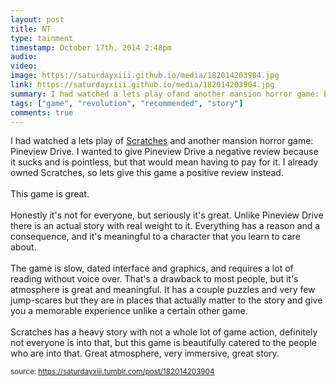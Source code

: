 ```yaml
---
layout: post
title: NT
type: tainment
timestamp: October 17th, 2014 2:48pm
audio: 
video: 
image: https://saturdayxiii.github.io/media/182014203904.jpg
link: https://saturdayxiii.github.io/media/182014203904.jpg
summary: I had watched a lets play ofand another mansion horror game: Pineview Drive. I wanted to give Pineview Drive a negative review because it...
tags: ["game", "revolution", "recommended", "story"]
comments: true
---
```


I had watched a lets play of <a href="https://store.steampowered.com/app/46460/Scratches__Directors_Cut/" target="_blank">Scratches</a> and another mansion horror game: Pineview Drive. I wanted to give Pineview Drive a negative review because it sucks and is pointless, but that would mean having to pay for it. I already owned Scratches, so lets give this game a positive review instead.<br/><br/>This game is great.<br/><br/>Honestly it's not for everyone, but seriously it's great. Unlike Pineview Drive there is an actual story with real weight to it. Everything has a reason and a consequence, and it's meaningful to a character that you learn to care about.<br/><br/>The game is slow, dated interface and graphics, and requires a lot of reading without voice over. That's a drawback to most people, but it's atmosphere is great and meaningful. It has a couple puzzles and very few jump-scares but they are in places that actually matter to the story and give you a memorable experience unlike a certain other game.<br/><br/>Scratches has a heavy story with not a whole lot of game action, definitely not everyone is into that, but this game is beautifully catered to the people who are into that. Great atmosphere, very immersive, great story.<br/>
 
  
<small>source: https://saturdayxiii.tumblr.com/post/182014203904</small>